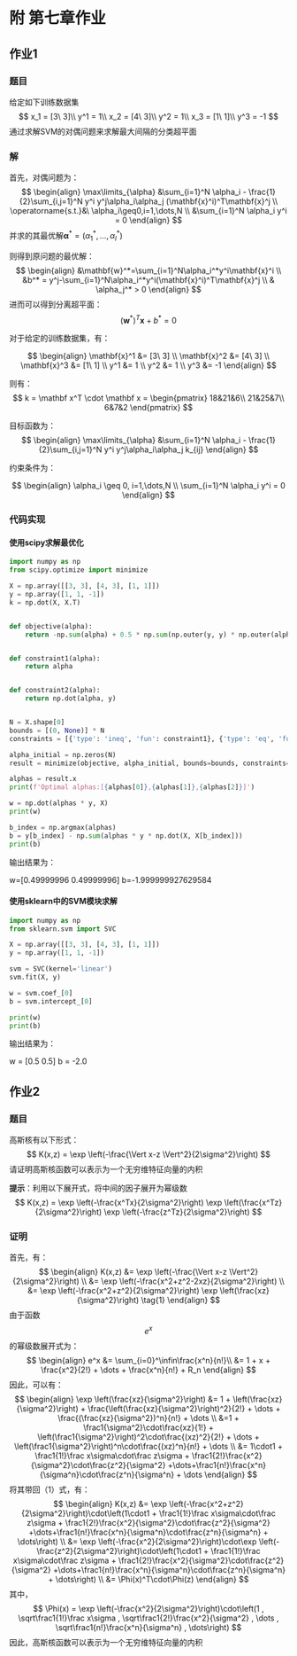 # 附 第七章作业

## 作业1

### 题目

给定如下训练数据集
$$
x_1 = [3\ 3]\\ 
y^1 = 1\\
x_2 = [4\ 3]\\
y^2 = 1\\
x_3 = [1\ 1]\\
y^3 = -1
$$
通过求解SVM的对偶问题来求解最大间隔的分类超平面    



### 解

首先，对偶问题为：
$$
\begin{align}
\max\limits_{\alpha} &\sum_{i=1}^N \alpha_i - \frac{1}{2}\sum_{i,j=1}^N y^i y^j\alpha_i\alpha_j (\mathbf{x}^i)^T\mathbf{x}^j
\\
\operatorname{s.t.}&\ \alpha_i\geq0,i=1,\dots,N
\\
&\sum_{i=1}^N \alpha_i y^i = 0
\end{align}
$$
并求的其最优解$\boldsymbol{\alpha}^*=(\alpha_1^*,\dots,\alpha_l^*)$

则得到原问题的最优解：
$$
\begin{align}
&\mathbf{w}^*=\sum_{i=1}^N\alpha_i^*y^i\mathbf{x}^i
\\
&b^* = y^j-\sum_{i=1}^N\alpha_i^*y^i(\mathbf{x}^i)^T\mathbf{x}^j
\\
& \alpha_j^* > 0
\end{align}
$$
进而可以得到分离超平面：
$$
(\mathbf{w}^*)^T\mathbf{x} + b^* = 0
$$



对于给定的训练数据集，有：

$$
\begin{align} 
\mathbf{x}^1 &= [3\ 3] \\ 
\mathbf{x}^2 &= [4\ 3] \\ 
\mathbf{x}^3 &= [1\ 1] \\ 
y^1 &= 1 \\ y^2 &= 1 \\ y^3 &= -1 
\end{align}
$$

则有：
$$
k = \mathbf x^T \cdot \mathbf x = \begin{pmatrix}
18&21&6\\
21&25&7\\
6&7&2
\end{pmatrix}
$$



目标函数为：
$$
\begin{align} 
\max\limits_{\alpha} &\sum_{i=1}^N \alpha_i - \frac{1}{2}\sum_{i,j=1}^N y^i y^j\alpha_i\alpha_j k_{ij} 
\end{align}
$$

约束条件为：

$$
\begin{align} 
\alpha_i \geq 0, i=1,\dots,N \\ \sum_{i=1}^N \alpha_i y^i = 0 
\end{align}
$$



### 代码实现

#### 使用scipy求解最优化

```python
import numpy as np
from scipy.optimize import minimize

X = np.array([[3, 3], [4, 3], [1, 1]])
y = np.array([1, 1, -1])
k = np.dot(X, X.T)


def objective(alpha):
    return -np.sum(alpha) + 0.5 * np.sum(np.outer(y, y) * np.outer(alpha, alpha) * k)


def constraint1(alpha):
    return alpha


def constraint2(alpha):
    return np.dot(alpha, y)


N = X.shape[0]
bounds = [(0, None)] * N
constraints = [{'type': 'ineq', 'fun': constraint1}, {'type': 'eq', 'fun': constraint2}]

alpha_initial = np.zeros(N)
result = minimize(objective, alpha_initial, bounds=bounds, constraints=constraints)

alphas = result.x
print(f'Optimal alphas:[{alphas[0]},{alphas[1]},{alphas[2]}]')

w = np.dot(alphas * y, X)
print(w)

b_index = np.argmax(alphas)
b = y[b_index] - np.sum(alphas * y * np.dot(X, X[b_index]))
print(b)
```

输出结果为：

w=[0.49999996 0.49999996]
b=-1.999999927629584



#### 使用sklearn中的SVM模块求解

```python
import numpy as np
from sklearn.svm import SVC

X = np.array([[3, 3], [4, 3], [1, 1]])
y = np.array([1, 1, -1])

svm = SVC(kernel='linear')
svm.fit(X, y)

w = svm.coef_[0]
b = svm.intercept_[0]

print(w)
print(b)
```

输出结果为：

w = [0.5 0.5]
b = -2.0



## 作业2

### 题目

高斯核有以下形式：
$$
K(x,z) = \exp \left(-\frac{\Vert x-z \Vert^2}{2\sigma^2}\right)
$$
请证明高斯核函数可以表示为一个无穷维特征向量的内积

**提示**：利用以下展开式，将中间的因子展开为幂级数
$$
K(x,z) = \exp \left(-\frac{x^Tx}{2\sigma^2}\right) \exp \left(\frac{x^Tz}{2\sigma^2}\right) \exp \left(-\frac{z^Tz}{2\sigma^2}\right)
$$


### 证明

首先，有：
$$
\begin{align}
K(x,z) &= \exp \left(-\frac{\Vert x-z \Vert^2}{2\sigma^2}\right)
\\
&= \exp \left(-\frac{x^2+z^2-2xz}{2\sigma^2}\right)
\\
&= \exp \left(-\frac{x^2+z^2}{2\sigma^2}\right) \exp \left(\frac{xz}{\sigma^2}\right) \tag{1}
\end{align}
$$
由于函数$$e^x$$的幂级数展开式为：
$$
\begin{align}
e^x &= \sum_{i=0}^\infin\frac{x^n}{n!}\\
&= 1 + x + \frac{x^2}{2!} + \dots + \frac{x^n}{n!} + R_n
\end{align}
$$
因此，可以有：
$$
\begin{align}
\exp \left(\frac{xz}{\sigma^2}\right) &= 1 + \left(\frac{xz}{\sigma^2}\right) + \frac{\left(\frac{xz}{\sigma^2}\right)^2}{2!} + \dots + \frac{(\frac{xz}{\sigma^2})^n}{n!} + \dots
\\
&=1 + \frac1{\sigma^2}\cdot\frac{xz}{1!} + \left(\frac1{\sigma^2}\right)^2\cdot\frac{(xz)^2}{2!} + \dots + \left(\frac1{\sigma^2}\right)^n\cdot\frac{(xz)^n}{n!} + \dots
\\
&= 1\cdot1 + \frac1{1!}\frac x\sigma\cdot\frac z\sigma + \frac1{2!}\frac{x^2}{\sigma^2}\cdot\frac{z^2}{\sigma^2} +\dots+\frac1{n!}\frac{x^n}{\sigma^n}\cdot\frac{z^n}{\sigma^n} + \dots
\end{align}
$$
将其带回（1）式，有：
$$
\begin{align}
K(x,z) &= \exp \left(-\frac{x^2+z^2}{2\sigma^2}\right)\cdot\left(1\cdot1 + \frac1{1!}\frac x\sigma\cdot\frac z\sigma + \frac1{2!}\frac{x^2}{\sigma^2}\cdot\frac{z^2}{\sigma^2} +\dots+\frac1{n!}\frac{x^n}{\sigma^n}\cdot\frac{z^n}{\sigma^n} + \dots\right)
\\
&= \exp \left(-\frac{x^2}{2\sigma^2}\right)\cdot\exp \left(-\frac{z^2}{2\sigma^2}\right)\cdot\left(1\cdot1 + \frac1{1!}\frac x\sigma\cdot\frac z\sigma + \frac1{2!}\frac{x^2}{\sigma^2}\cdot\frac{z^2}{\sigma^2} +\dots+\frac1{n!}\frac{x^n}{\sigma^n}\cdot\frac{z^n}{\sigma^n} + \dots\right)
\\
&= \Phi(x)^T\cdot\Phi(z)
\end{align}
$$
其中，
$$
\Phi(x) = \exp \left(-\frac{x^2}{2\sigma^2}\right)\cdot\left(1 , \sqrt\frac1{1!}\frac x\sigma , \sqrt\frac1{2!}\frac{x^2}{\sigma^2} , \dots , \sqrt\frac1{n!}\frac{x^n}{\sigma^n} , \dots\right)
$$
因此，高斯核函数可以表示为一个无穷维特征向量的内积
